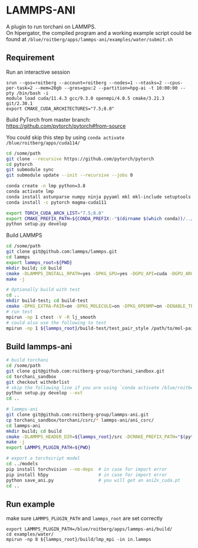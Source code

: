 # LAMMPS-ANI
A plugin to run torchani on LAMMPS.  
On hipergator, the compiled program and a working example script could be found at `/blue/roitberg/apps/lammps-ani/examples/water/submit.sh`

## Requirement
Run an interactive session
```
srun --qos=roitberg --account=roitberg --nodes=1 --ntasks=2 --cpus-per-task=2 --mem=20gb --gres=gpu:2 --partition=hpg-ai -t 10:00:00 --pty /bin/bash -i
module load cuda/11.4.3 gcc/9.3.0 openmpi/4.0.5 cmake/3.21.3 git/2.30.1
export CMAKE_CUDA_ARCHITECTURES="7.5;8.0"
```

Build PyTorch from master branch: https://github.com/pytorch/pytorch#from-source

You could skip this step by using `conda activate /blue/roitberg/apps/cuda114/`
```bash
cd /some/path
git clone --recursive https://github.com/pytorch/pytorch
cd pytorch
git submodule sync
git submodule update --init --recursive --jobs 0

conda create -n lmp python=3.8
conda activate lmp
conda install astunparse numpy ninja pyyaml mkl mkl-include setuptools cmake cffi typing_extensions future six requests dataclasses
conda install -c pytorch magma-cuda111

export TORCH_CUDA_ARCH_LIST="7.5;8.0"
export CMAKE_PREFIX_PATH=${CONDA_PREFIX:-"$(dirname $(which conda))/../"}
python setup.py develop
```


Build LAMMPS
```bash
cd /some/path
git clone git@github.com:lammps/lammps.git
cd lammps
export lammps_root=${PWD}
mkdir build; cd build
cmake -DLAMMPS_INSTALL_RPATH=yes -DPKG_GPU=yes -DGPU_API=cuda -DGPU_ARCH=sm_80 -DPKG_PLUGIN=yes -DCMAKE_INSTALL_PREFIX=${HOME}/.local -DBUILD_MPI=yes -DBUILD_SHARED_LIBS=yes -DLAMMPS_MACHINE=mpi ../cmake/
make -j

# Optionally build with test
cd ..
mkdir build-test; cd build-test
cmake -DPKG_EXTRA-PAIR=on -DPKG_MOLECULE=on -DPKG_OPENMP=on -DENABLE_TESTING=on -DLAMMPS_EXCEPTIONS=on -DLAMMPS_INSTALL_RPATH=yes -DPKG_GPU=no -DGPU_API=cuda -DGPU_ARCH=sm_80 -DPKG_PLUGIN=yes -DCMAKE_INSTALL_PREFIX=${HOME}/.local -DBUILD_MPI=yes -DBUILD_SHARED_LIBS=yes ../cmake/
# run test
mpirun -np 1 ctest -V -R lj_smooth
# could also use the following to test
mpirun -np 1 ${lammps_root}/build-test/test_pair_style /path/to/mol-pair-lj_smooth.yaml
```

## Build lammps-ani
```bash
# build torchani
cd /some/path
git clone git@github.com:roitberg-group/torchani_sandbox.git
cd torchani_sandbox
git checkout withnbrlist
# skip the following line if you are using `conda activate /blue/roitberg/apps/cuda114/`
python setup.py develop --ext
cd ..

# lammps-ani
git clone git@github.com:roitberg-group/lammps-ani.git
cp torchani_sandbox/torchani/csrc/* lammps-ani/ani_csrc/
cd lammps-ani
mkdir build; cd build
cmake -DLAMMPS_HEADER_DIR=${lammps_root}/src -DCMAKE_PREFIX_PATH="$(python -c 'import torch.utils; print(torch.utils.cmake_prefix_path)')"  ..
make -j
export LAMMPS_PLUGIN_PATH=${PWD}

# export a torchscript model
cd ../models
pip install torchvision --no-deps  # in case for import error
pip install h5py                   # in case for import error
python save_ani.py                 # you will get an ani2x_cuda.pt
cd ..
```

## Run example
make sure `LAMMPS_PLUGIN_PATH` and `lammps_root` are set correctly
```
export LAMMPS_PLUGIN_PATH=/blue/roitberg/apps/lammps-ani/build/
cd examples/water/
mpirun -np 8 ${lammps_root}/build/lmp_mpi -in in.lammps
```
